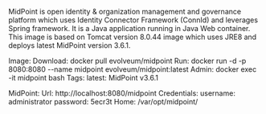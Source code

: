 MidPoint is open identity & organization management and governance platform which uses Identity Connector Framework (ConnId) and leverages Spring framework. It is a Java application running in Java Web container. This image is based on Tomcat version 8.0.44 image which uses JRE8 and deploys latest MidPoint version 3.6.1.

Image:
Download: 	docker pull evolveum/midpoint
Run: 		docker run -d -p 8080:8080 --name midpoint evolveum/midpoint:latest
Admin: 		docker exec -it midpoint bash
Tags: 		latest: MidPoint v3.6.1

MidPoint:
Url: 		http://localhost:8080/midpoint
Credentials: 
		username: administrator
		password: 5ecr3t
Home: 		/var/opt/midpoint/

